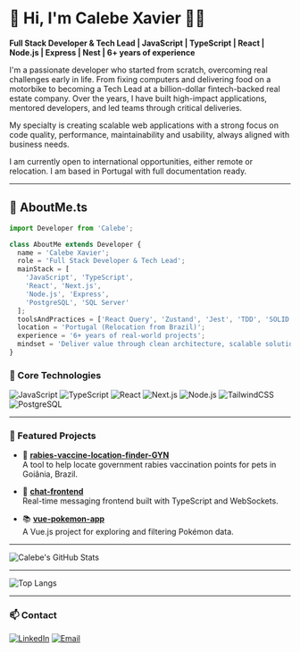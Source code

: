 # 👋 Hi, I'm Calebe Xavier 👨‍💻

**Full Stack Developer & Tech Lead | JavaScript | TypeScript | React | Node.js | Express | Nest | 6+ years of experience**

I'm a passionate developer who started from scratch, overcoming real challenges early in life. From fixing computers and delivering food on a motorbike to becoming a Tech Lead at a billion-dollar fintech-backed real estate company. Over the years, I have built high-impact applications, mentored developers, and led teams through critical deliveries.

My specialty is creating scalable web applications with a strong focus on code quality, performance, maintainability and usability, always aligned with business needs.

I am currently open to international opportunities, either remote or relocation. I am based in Portugal with full documentation ready.

---

## 🧬 AboutMe.ts

```ts
import Developer from 'Calebe';

class AboutMe extends Developer {
  name = 'Calebe Xavier';
  role = 'Full Stack Developer & Tech Lead';
  mainStack = [
    'JavaScript', 'TypeScript',
    'React', 'Next.js',
    'Node.js', 'Express',
    'PostgreSQL', 'SQL Server'
  ];
  toolsAndPractices = ['React Query', 'Zustand', 'Jest', 'TDD', 'SOLID', 'Clean Code', 'Microservices', 'CI/CD'];
  location = 'Portugal (Relocation from Brazil)';
  experience = '6+ years of real-world projects';
  mindset = 'Deliver value through clean architecture, scalable solutions and team collaboration';
}
```

### 🚀 Core Technologies
![JavaScript](https://img.shields.io/badge/-JavaScript-black?style=flat-square&logo=javascript)
![TypeScript](https://img.shields.io/badge/-TypeScript-black?style=flat-square&logo=typescript)
![React](https://img.shields.io/badge/-React-black?style=flat-square&logo=react)
![Next.js](https://img.shields.io/badge/-Next.js-black?style=flat-square&logo=next.js)
![Node.js](https://img.shields.io/badge/-Node.js-black?style=flat-square&logo=node.js)
![TailwindCSS](https://img.shields.io/badge/-TailwindCSS-black?style=flat-square&logo=tailwindcss)
![PostgreSQL](https://img.shields.io/badge/-PostgreSQL-black?style=flat-square&logo=postgresql)

---

### 📌 Featured Projects
- 🚩 **[rabies-vaccine-location-finder-GYN](https://github.com/Calebe-Xavier-Developer/rabies-vaccine-location-finder-GYN)**  
  A tool to help locate government rabies vaccination points for pets in Goiânia, Brazil.

- 🧱 **[chat-frontend](https://github.com/Calebe-Xavier-Developer/chat-frontend)**  
  Real-time messaging frontend built with TypeScript and WebSockets.

- 📚 **[vue-pokemon-app](https://github.com/Calebe-Xavier-Developer/vue-pokemon-app)**  
  A Vue.js project for exploring and filtering Pokémon data.

---

![Calebe's GitHub Stats](https://github-readme-stats.vercel.app/api?username=Calebe-Xavier-Developer&show_icons=true&theme=tokyonight)

---

![Top Langs](https://github-readme-stats.vercel.app/api/top-langs/?username=Calebe-Xavier-Developer&layout=compact&theme=tokyonight)

---

### 📫 Contact
[![LinkedIn](https://img.shields.io/badge/-LinkedIn-blue?style=flat-square&logo=linkedin)](https://www.linkedin.com/in/calebe-xavier/)
[![Email](https://img.shields.io/badge/-Email-black?style=flat-square&logo=gmail)](mailto:calebexavier.developer@gmail.com)
